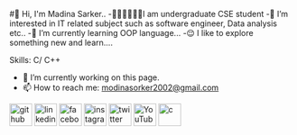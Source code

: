 #👋 Hi, I'm Madina Sarker..
-👩🏻‍🎓👩🏻‍💻I am undergraduate CSE student
-👀 I’m interested in IT related subject such as software engineer, Data analysis etc..
-🌱 I’m currently learning OOP language...
-😌 I like to explore something new and learn....


Skills: C/ C++

- 🔭 I’m currently working on this page. 
- 📫 How to reach me: modinasorker2002@gmail.com 


[<img src='https://cdn.jsdelivr.net/npm/simple-icons@3.0.1/icons/github.svg' alt='github' height='40'>](https://github.com/modina26)  [<img src='https://cdn.jsdelivr.net/npm/simple-icons@3.0.1/icons/linkedin.svg' alt='linkedin' height='40'>](https://www.linkedin.com/in/https://www.linkedin.com/in/madina-sarker-0333982bb?utm_source=share&utm_campaign=share_via&utm_content=profile&utm_medium=android_app/)  [<img src='https://cdn.jsdelivr.net/npm/simple-icons@3.0.1/icons/facebook.svg' alt='facebook' height='40'>](https://www.facebook.com/https://www.facebook.com/modina.islam.5437?mibextid=ZbWKwL)  [<img src='https://cdn.jsdelivr.net/npm/simple-icons@3.0.1/icons/instagram.svg' alt='instagram' height='40'>](https://www.instagram.com/https://www.instagram.com/sorkermodina?igsh=MXNoazVkeHk5NDNxcQ==/)  [<img src='https://cdn.jsdelivr.net/npm/simple-icons@3.0.1/icons/twitter.svg' alt='twitter' height='40'>](https://twitter.com/https://x.com/MadinaSarker26)  [<img src='https://cdn.jsdelivr.net/npm/simple-icons@3.0.1/icons/youtube.svg' alt='YouTube' height='40'>](https://www.youtube.com/channel/@MadinaSarker-oq4np)  [<img src='https://cdn.jsdelivr.net/npm/simple-icons@3.0.1/icons/c.svg' alt='c' height='40'>](modinasorker2002@gmail.com)
  

<!---
modina26/modina26 is a ✨ special ✨ repository because its `README.md` (this file) appears on your GitHub profile.
You can click the Preview link to take a look at your changes.
--->
